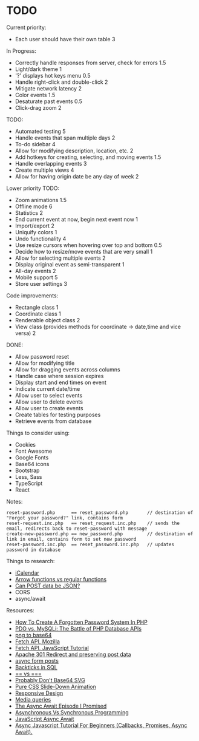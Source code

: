 # TODO

Current priority:

- Each user should have their own table                                             3

In Progress:

- Correctly handle responses from server, check for errors                          1.5
- Light/dark theme                                                                  1
- '?' displays hot keys menu                                                        0.5
- Handle right-click and double-click                                               2
- Mitigate network latency                                                          2
- Color events                                                                      1.5
- Desaturate past events                                                            0.5
- Click-drag zoom                                                                   2

TODO:

- Automated testing                                                                 5
- Handle events that span multiple days                                             2
- To-do sidebar                                                                     4
- Allow for modifying description, location, etc.                                   2
- Add hotkeys for creating, selecting, and moving events                            1.5
- Handle overlapping events                                                         3
- Create multiple views                                                             4
- Allow for having origin date be any day of week                                   2

Lower priority TODO:

- Zoom animations                                                                   1.5
- Offline mode                                                                      6
- Statistics                                                                        2
- End current event at now, begin next event now                                    1
- Import/export                                                                     2
- Uniquify colors                                                                   1
- Undo functionality                                                                4
- Use resize cursors when hovering over top and bottom                              0.5
- Decide how to resize/move events that are very small                              1
- Allow for selecting multiple events                                               2
- Display original event as semi-transparent                                        1
- All-day events                                                                    2
- Mobile support                                                                    5
- Store user settings                                                               3

Code improvements:

- Rectangle class                                                                   1
- Coordinate class                                                                  1
- Renderable object class                                                           2
- View class (provides methods for coordinate -> date,time and vice versa)          2

DONE:

- Allow password reset
- Allow for modifying title
- Allow for dragging events across columns
- Handle case where session expires
- Display start and end times on event
- Indicate current date/time
- Allow user to select events
- Allow user to delete events
- Allow user to create events
- Create tables for testing purposes
- Retrieve events from database

Things to consider using:

- Cookies
- Font Awesome
- Google Fonts
- Base64 icons
- Bootstrap
- Less, Sass
- TypeScript
- React

Notes:

    reset-password.php      == reset_password.php       // destination of "Forgot your password?" link, contains form
    reset-request.inc.php   == reset_request.inc.php    // sends the email, redirects back to reset-password with message
    create-new-password.php == new_password.php         // destination of link in email, contains form to set new password
    reset-password.inc.php  == reset_password.inc.php   // updates password in database

Things to research:

- [iCalendar](https://en.wikipedia.org/wiki/ICalendar)
- [Arrow functions vs regular functions](https://medium.com/swlh/javascript-arrow-functions-vs-regular-functions-5ec4a9076796)
- [Can POST data be JSON?](https://www.geeksforgeeks.org/how-to-receive-json-post-with-php/)
- CORS
- async/await

Resources:

- [How To Create A Forgotten Password System In PHP](https://www.youtube.com/watch?v=wUkKCMEYj9M)
- [PDO vs. MySQLi: The Battle of PHP Database APIs](https://websitebeaver.com/php-pdo-vs-mysqli)
- [png to base64](https://onlinepngtools.com/convert-png-to-base64)
- [Fetch API, Mozilla](https://developer.mozilla.org/en-US/docs/Web/API/Fetch_API/Using_Fetch)
- [Fetch API, JavaScript Tutorial](https://www.javascripttutorial.net/javascript-fetch-api/)
- [Apache 301 Redirect and preserving post data](https://stackoverflow.com/questions/13628831/apache-301-redirect-and-preserving-post-data)
- [async form posts](https://pqina.nl/blog/async-form-posts-with-a-couple-lines-of-vanilla-javascript/)
- [Backticks in SQL](https://chartio.com/learn/sql-tips/single-double-quote-and-backticks-in-mysql-queries/)
- [== vs ===](https://stackoverflow.com/questions/6003884/how-do-i-check-for-null-values-in-javascript)
- [Probably Don’t Base64 SVG](https://css-tricks.com/probably-dont-base64-svg/)
- [Pure CSS Slide-Down Animation](https://dzone.com/articles/pure-css-slide-down-animation-1)
- [Responsive Design](https://developer.mozilla.org/en-US/docs/Learn/CSS/CSS_layout/Responsive_Design)
- [Media queries](https://www.emailonacid.com/blog/article/email-development/emailology_media_queries_demystified_min-width_and_max-width/)
- [The Async Await Episode I Promised](https://www.youtube.com/watch?v=vn3tm0quoqE)
- [Asynchronous Vs Synchronous Programming](https://www.youtube.com/watch?v=Kpn2ajSa92c)
- [JavaScript Async Await](https://www.youtube.com/watch?v=V_Kr9OSfDeU)
- [Async Javascript Tutorial For Beginners (Callbacks, Promises, Async Await).](https://www.youtube.com/watch?v=_8gHHBlbziw)

